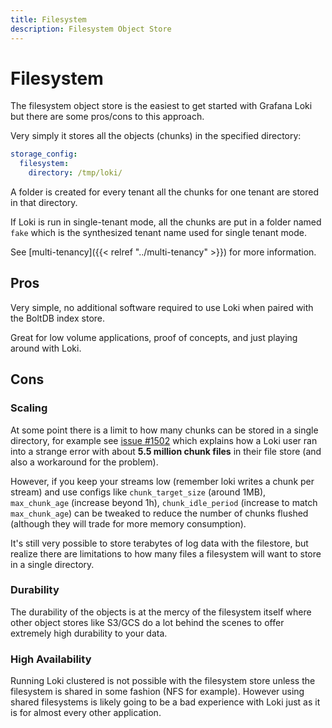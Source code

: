 ```yaml
---
title: Filesystem
description: Filesystem Object Store
---
```

# Filesystem

The filesystem object store is the easiest to get started with Grafana Loki but there are some pros/cons to this approach.

Very simply it stores all the objects (chunks) in the specified directory:

```yaml
storage_config:
  filesystem:
    directory: /tmp/loki/
```

A folder is created for every tenant all the chunks for one tenant are stored in that directory.

If Loki is run in single-tenant mode, all the chunks are put in a folder named `fake` which is the synthesized tenant name used for single tenant mode.

See [multi-tenancy]({{< relref "../multi-tenancy" >}}) for more information.

## Pros

Very simple, no additional software required to use Loki when paired with the BoltDB index store.

Great for low volume applications, proof of concepts, and just playing around with Loki.

## Cons

### Scaling

At some point there is a limit to how many chunks can be stored in a single directory, for example see [issue #1502](https://github.com/grafana/loki/issues/1502) which explains how a Loki user ran into a strange error with about **5.5 million chunk files** in their file store (and also a workaround for the problem).

However, if you keep your streams low (remember loki writes a chunk per stream) and use configs like `chunk_target_size` (around 1MB), `max_chunk_age` (increase beyond 1h), `chunk_idle_period` (increase to match `max_chunk_age`) can be tweaked to reduce the number of chunks flushed (although they will trade for more memory consumption).

It's still very possible to store terabytes of log data with the filestore, but realize there are limitations to how many files a filesystem will want to store in a single directory.

### Durability

The durability of the objects is at the mercy of the filesystem itself where other object stores like S3/GCS do a lot behind the scenes to offer extremely high durability to your data.

### High Availability

Running Loki clustered is not possible with the filesystem store unless the filesystem is shared in some fashion (NFS for example).  However using shared filesystems is likely going to be a bad experience with Loki just as it is for almost every other application.
